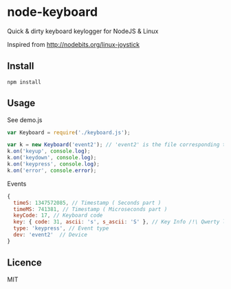 node-keyboard
=============

Quick & dirty keyboard keylogger for NodeJS & Linux

Inspired from http://nodebits.org/linux-joystick

Install
-------

```
npm install
```

Usage
-----

See demo.js

```javascript
var Keyboard = require('./keyboard.js');

var k = new Keyboard('event2'); // 'event2' is the file corresponding to my keyboard in /dev/input/
k.on('keyup', console.log);
k.on('keydown', console.log);
k.on('keypress', console.log);
k.on('error', console.error);
```

Events

```javascript
{ 
  timeS: 1347572085, // Timestamp ( Seconds part )
  timeMS: 741381, // Timestamp ( Microseconds part )
  keyCode: 17, // Keyboard code
  key: { code: 31, ascii: 's', s_ascii: 'S' }, // Key Info /!\ Qwerty layout !
  type: 'keypress', // Event type
  dev: 'event2'  // Device
}
```

Licence
-------

MIT
